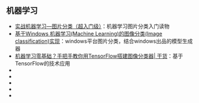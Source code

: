 ## 机器学习

* [实战机器学习—图片分类（超入门级）](https://zhuanlan.zhihu.com/p/26670568)：机器学习图片分类入门读物
* [基于Windows 机器学习(Machine Learning)的图像分类(Image classification)实现](https://www.cnblogs.com/hupo376787/archive/2018/06/06/9145714.html)：windows平台图片分类，结合windows出品的模型生成器
* [机器学习零基础？手把手教你用TensorFlow搭建图像分类器| 干货](https://www.leiphone.com/category/ai/jdalcpyo59zttf06.html)：基于TensorFlow的技术应用
* []()
* []()
* []()
* []()
* []()